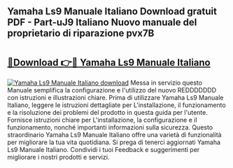 ## Yamaha Ls9 Manuale Italiano Download gratuit PDF - Part-uJ9 Italiano Nuovo manuale del proprietario di riparazione pvx7B

# <h2><a href="http://dfb1ju.blite.top/?on=Yamaha+Ls9+Manuale+Italiano">🔗Download 👉🔴 Yamaha Ls9 Manuale Italiano</a></h2>

[![Yamaha Ls9 Manuale Italiano download](https://i.imgur.com/lujVjoI.png)](http://dfb1ju.blite.top/?on=Yamaha+Ls9+Manuale+Italiano)
Messa in servizio questo Manuale semplifica la configurazione e l'utilizzo del nuovo REDDDDDDD con istruzioni e illustrazioni chiare. Prima di utilizzare Yamaha Ls9 Manuale Italiano, leggere le istruzioni dettagliate per L'installazione, il funzionamento e la risoluzione dei problemi del prodotto in questa guida per l'utente. Fornisce istruzioni chiare per L'installazione, la configurazione e il funzionamento, nonché importanti informazioni sulla sicurezza. Questo straordinario Yamaha Ls9 Manuale Italiano offre una varietà di funzionalità per migliorare la tua vita quotidiana. Si prega di tenerci aggiornati Yamaha Ls9 Manuale Italiano. Condividi i tuoi Feedback e suggerimenti per migliorare i nostri prodotti e servizi.
